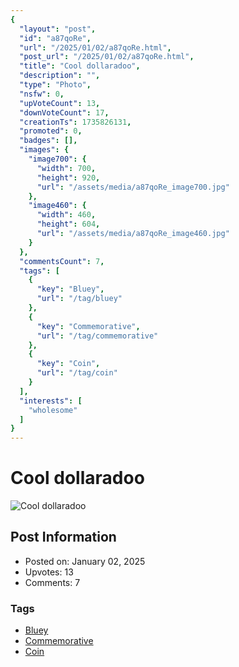 ```yaml
---
{
  "layout": "post",
  "id": "a87qoRe",
  "url": "/2025/01/02/a87qoRe.html",
  "post_url": "/2025/01/02/a87qoRe.html",
  "title": "Cool dollaradoo",
  "description": "",
  "type": "Photo",
  "nsfw": 0,
  "upVoteCount": 13,
  "downVoteCount": 17,
  "creationTs": 1735826131,
  "promoted": 0,
  "badges": [],
  "images": {
    "image700": {
      "width": 700,
      "height": 920,
      "url": "/assets/media/a87qoRe_image700.jpg"
    },
    "image460": {
      "width": 460,
      "height": 604,
      "url": "/assets/media/a87qoRe_image460.jpg"
    }
  },
  "commentsCount": 7,
  "tags": [
    {
      "key": "Bluey",
      "url": "/tag/bluey"
    },
    {
      "key": "Commemorative",
      "url": "/tag/commemorative"
    },
    {
      "key": "Coin",
      "url": "/tag/coin"
    }
  ],
  "interests": [
    "wholesome"
  ]
}
---
```


# Cool dollaradoo

![Cool dollaradoo](/assets/media/a87qoRe_image700.jpg)

## Post Information

- Posted on: January 02, 2025
- Upvotes: 13
- Comments: 7

### Tags

- [Bluey](/tag/Bluey)
- [Commemorative](/tag/Commemorative)
- [Coin](/tag/Coin)

